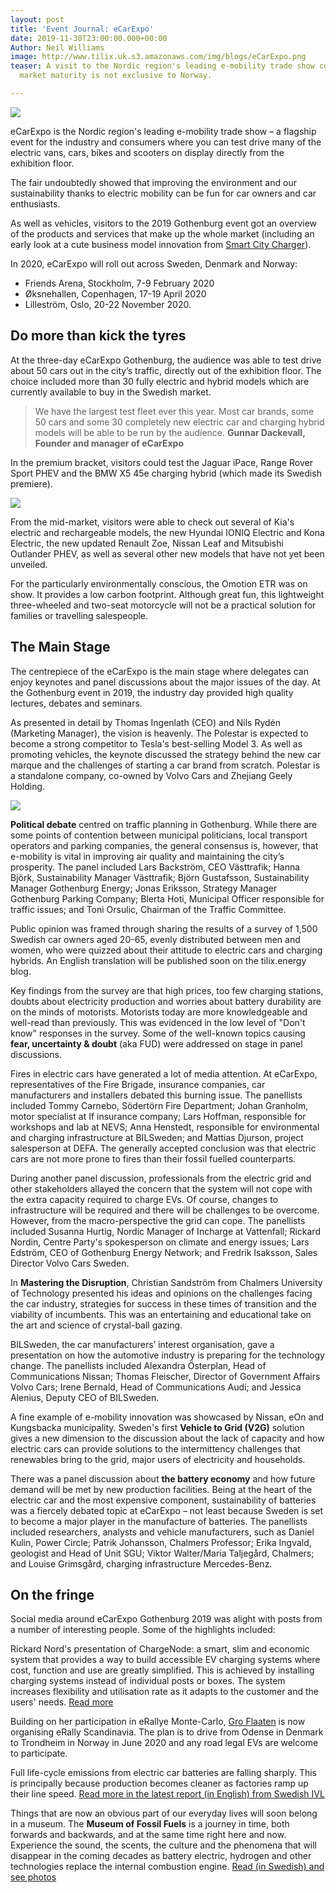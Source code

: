 ```yaml
---
layout: post
title: 'Event Journal: eCarExpo'
date: 2019-11-30T23:00:00.000+00:00
Author: Neil Williams
image: http://www.tilix.uk.s3.amazonaws.com/img/blogs/eCarExpo.png
teaser: A visit to the Nordic region's leading e-mobility trade show confirms that
  market maturity is not exclusive to Norway.

---
```

![](http://www.tilix.uk.s3.amazonaws.com/img/blogs/eCarExpo.png)

eCarExpo is the Nordic region's leading e-mobility trade show – a flagship event for the industry and consumers where you can test drive many of the electric vans, cars, bikes and scooters on display directly from the exhibition floor.

The fair undoubtedly showed that improving the environment and our sustainability thanks to electric mobility can be fun for car owners and car enthusiasts.

As well as vehicles, visitors to the 2019 Gothenburg event got an overview of the products and services that make up the whole market (including an early look at a cute business model innovation from [Smart City Charger](http://smartcitycharger.com)).

In 2020, eCarExpo will roll out across Sweden, Denmark and Norway:

* Friends Arena, Stockholm, 7-9 February 2020
* Øksnehallen, Copenhagen, 17-19 April 2020
* Lilleström, Oslo, 20-22 November 2020.

## Do more than kick the tyres

At the three-day eCarExpo Gothenburg, the audience was able to test drive about 50 cars out in the city’s traffic, directly out of the exhibition floor. The choice included more than 30 fully electric and hybrid models which are currently available to buy in the Swedish market.

> We have the largest test fleet ever this year. Most car brands, some 50 cars and some 30 completely new electric car and charging hybrid models will be able to be run by the audience. **Gunnar Dackevall, Founder and manager of eCarExpo**

In the premium bracket, visitors could test the Jaguar iPace, Range Rover Sport PHEV and the BMW X5 45e charging hybrid (which made its Swedish premiere).

![](http://ecarexpo.se/wp-content/uploads/2019/12/Ecarexpo2019_015-1024x682.jpg)

From the mid-market, visitors were able to check out several of Kia's electric and rechargeable models, the new Hyundai IONIQ Electric and Kona Electric, the new updated Renault Zoe, Nissan Leaf and Mitsubishi Outlander PHEV, as well as several other new models that have not yet been unveiled.

For the particularly environmentally conscious, the Omotion ETR was on show. It provides a low carbon footprint. Although great fun, this lightweight three-wheeled and two-seat motorcycle will not be a practical solution for families or travelling salespeople.

## The Main Stage

The centrepiece of the eCarExpo is the main stage where delegates can enjoy keynotes and panel discussions about the major issues of the day. At the Gothenburg event in 2019, the industry day provided high quality lectures, debates and seminars.

As presented in detail by Thomas Ingenlath (CEO) and Nils Rydén (Marketing Manager), the vision is heavenly. The Polestar is expected to become a strong competitor to Tesla's best-selling Model 3. As well as promoting vehicles, the keynote discussed the strategy behind the new car marque and the challenges of starting a car brand from scratch. Polestar is a standalone company, co-owned by Volvo Cars and Zhejiang Geely Holding.

![](https://upload.wikimedia.org/wikipedia/commons/thumb/6/6a/Polestar_2_Genf_2019_1Y7A6000.jpg/800px-Polestar_2_Genf_2019_1Y7A6000.jpg)

**Political debate** centred on traffic planning in Gothenburg. While there are some points of contention between municipal politicians, local transport operators and  parking companies, the general consensus is, however, that e-mobility is vital in improving air quality and maintaining the city’s prosperity. The panel included Lars Backström, CEO Västtrafik; Hanna Björk, Sustainability Manager Västtrafik; Björn Gustafsson, Sustainability Manager Gothenburg Energy; Jonas Eriksson, Strategy Manager Gothenburg Parking Company; Blerta Hoti, Municipal Officer responsible for traffic issues; and Toni Orsulic, Chairman of the Traffic Committee.

Public opinion was framed through sharing the results of a survey of 1,500 Swedish car owners aged 20-65, evenly distributed between men and women, who were quizzed about their attitude to electric cars and charging hybrids. An English translation will be published soon on the tilix.energy blog.

Key findings from the survey are that high prices, too few charging stations, doubts about electricity production and worries about battery durability are on the minds of motorists. Motorists today are more knowledgeable and well-read than previously. This was evidenced in the low level of "Don't know" responses in the survey. Some of the well-known topics causing **fear, uncertainty & doubt** (aka FUD) were addressed on stage in panel discussions.

Fires in electric cars have generated a lot of media attention. At eCarExpo,  representatives of the Fire Brigade, insurance companies, car manufacturers and installers debated this burning issue. The panellists included Tommy Carnebo, Södertörn Fire Department; Johan Granholm, motor specialist at If insurance company; Lars Hoffman, responsible for workshops and lab at NEVS; Anna Henstedt, responsible for environmental and charging infrastructure at BILSweden; and Mattias Djurson, project salesperson at DEFA. The generally accepted conclusion was that electric cars are not more prone to fires than their fossil fuelled counterparts.

During another panel discussion, professionals from the electric grid and other stakeholders allayed the concern that the system will not cope with the extra capacity required to charge EVs. Of course, changes to infrastructure will be required and there will be challenges to be overcome. However, from the macro-perspective the grid can cope. The panellists included Susanna Hurtig, Nordic Manager of Incharge at Vattenfall; Rickard Nordin, Centre Party's spokesperson on climate and energy issues; Lars Edström, CEO of Gothenburg Energy Network; and Fredrik Isaksson, Sales Director Volvo Cars Sweden.

In **Mastering the Disruption**, Christian Sandström from Chalmers University of Technology presented his ideas and opinions on the challenges facing the car industry, strategies for success in these times of transition and the viability of incumbents. This was an entertaining and educational take on the art and science of crystal-ball gazing.

BILSweden, the car manufacturers’ interest organisation, gave a presentation on how the automotive industry is preparing for the technology change. The panellists included Alexandra Österplan, Head of Communications Nissan; Thomas Fleischer, Director of Government Affairs Volvo Cars; Irene Bernald, Head of Communications Audi; and Jessica Alenius, Deputy CEO of BILSweden.

A fine example of e-mobility innovation was showcased by Nissan, eOn and Kungsbacka municipality. Sweden's first **Vehicle to Grid (V2G)** solution gives a new dimension to the discussion about the lack of capacity and how electric cars can provide solutions to the intermittency challenges that renewables bring to the grid, major users of electricity and households.

There was a panel discussion about **the battery economy** and how future demand will be met by new production facilities. Being at the heart of the electric car and the most expensive component, sustainability of batteries was a fiercely debated topic at eCarExpo – not least because Sweden is set to become a major player in the manufacture of batteries. The panellists included researchers, analysts and vehicle manufacturers, such as Daniel Kulin, Power Circle; Patrik Johansson, Chalmers Professor; Erika Ingvald, geologist and Head of Unit SGU; Viktor Walter/Maria Taljegård, Chalmers; and Louise Grimsgård, charging infrastructure Mercedes-Benz.

## On the fringe

Social media around eCarExpo Gothenburg 2019 was alight with posts from a number of interesting people. Some of the highlights included:

Rickard Nord's presentation of ChargeNode: a smart, slim and economic system that provides a way to build accessible EV charging systems where cost, function and use are greatly simplified. This is achieved by installing charging systems instead of individual posts or boxes. The system increases flexibility and utilisation rate as it adapts to the customer and the users' needs. [Read more](http://chargenode.eu/)

Building on her participation in eRallye Monte-Carlo, [Gro Flaaten](https://www.linkedin.com/in/groflaaten/) is now organising eRally Scandinavia. The plan is to drive from Odense in Denmark to Trondheim in Norway in June 2020 and any road legal EVs are welcome to participate.

Full life-cycle emissions from electric car batteries are falling sharply. This is principally because production becomes cleaner as factories ramp up their line speed. [Read more in the latest report (in English) from Swedish IVL](https://www.ivl.se/download/18.14d7b12e16e3c5c36271070/1574923989017/C444.pdf)

Things that are now an obvious part of our everyday lives will soon belong in a museum. The **Museum of Fossil Fuels** is a journey in time, both forwards and backwards, and at the same time right here and now. Experience the sound, the scents, the culture and the phenomena that will disappear in the coming decades as battery electric, hydrogen and other technologies replace the internal combustion engine. [Read (in Swedish) and see photos](http://ecarexpo.se/upplev-museum-of-fossil-fuels-pa-ecar-expo/)